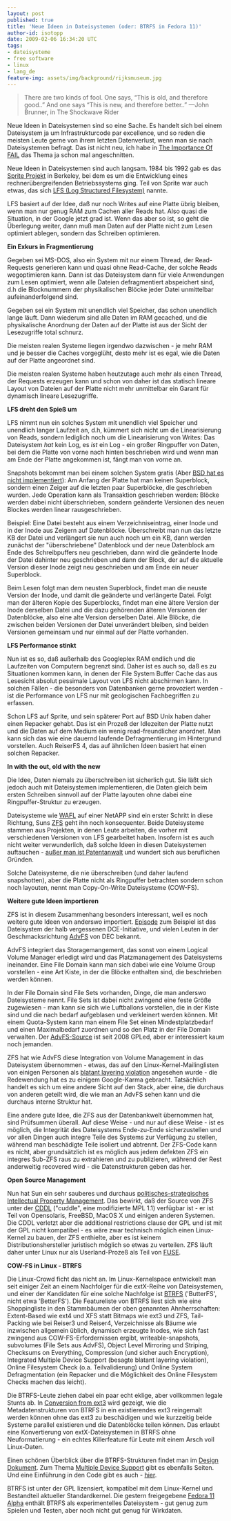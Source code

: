 ```yaml
---
layout: post
published: true
title: 'Neue Ideen in Dateisystemen (oder: BTRFS in Fedora 11)'
author-id: isotopp
date: 2009-02-06 16:34:20 UTC
tags:
- dateisysteme
- free software
- linux
- lang_de
feature-img: assets/img/background/rijksmuseum.jpg
---
```

<blockquote>There are two kinds of fool. One says, “This is old, and therefore good..” And one says “This is new, and therefore better..”
	—John Brunner, in The Shockwave Rider</blockquote>

Neue Ideen in Dateisystemen sind so eine Sache. Es handelt sich bei einem Dateisystem ja um Infrastrukturcode par excellence, und so reden die meisten Leute gerne von ihrem letzten Datenverlust, wenn man sie nach Dateisystemen befragt. Das ist nicht neu, ich habe in <a href='http://blog.koehntopp.de/archives/2127-The-Importance-Of-FAIL.html'>The Importance Of FAIL</a> das Thema ja schon mal angeschnitten.

Neue Ideen in Dateisystemen sind auch langsam. 1984 bis 1992 gab es das <a href='http://en.wikipedia.org/wiki/Sprite_operating_system'>Sprite Projekt</a> in Berkeley, bei dem es um die Entwicklung eines rechnerübergreifenden Betriebssystems ging. Teil von Sprite war auch etwas, das sich <a href='http://en.wikipedia.org/wiki/Log-structured_file_system'>LFS (Log Structured Filesystem)</a> nannte.


LFS basiert auf der Idee, daß nur noch Writes auf eine Platte übrig bleiben, wenn man nur genug RAM zum Cachen aller Reads hat. Also quasi die Situation, in der Google jetzt grad ist. Wenn das aber so ist, so geht die Überlegung weiter, dann muß man Daten auf der Platte nicht zum Lesen optimiert ablegen, sondern das Schreiben optimieren.

<b>Ein Exkurs in Fragmentierung</b>

Gegeben sei MS-DOS, also ein System mit nur einem Thread, der Read-Requests generieren kann und quasi ohne Read-Cache, der solche Reads wegoptimieren kann. Dann ist das Dateisystem dann für viele Anwendungen zum Lesen optimiert, wenn alle Dateien defragmentiert abspeichert sind, d.h die Blocknummern der physikalischen Blöcke jeder Datei unmittelbar aufeinanderfolgend sind.

Gegeben sei ein System mit unendlich viel Speicher, das schon unendlich lange läuft. Dann wiederum sind alle Daten im RAM gecached, und die physikalische Anordnung der Daten auf der Platte ist aus der Sicht der Lesezugriffe total schnurz.

Die meisten realen Systeme liegen irgendwo dazwischen - je mehr RAM und je besser die Caches vorgeglüht, desto mehr ist es egal, wie die Daten auf der Platte angeordnet sind.

Die meisten realen Systeme haben heutzutage auch mehr als einen Thread, der Requests erzeugen kann und schon von daher ist das statisch lineare Layout von Dateien auf der Platte nicht mehr unmittelbar ein Garant für dynamisch lineare Lesezugriffe.

<b>LFS dreht den Spieß um</b>

LFS nimmt nun ein solches System mit unendlich viel Speicher und unendlich langer Laufzeit an, d.h, kümmert sich nicht um die Linearisierung von Reads, sondern lediglich noch um die Linearisierung von Writes: Das Dateisystem <em>hat</em> kein Log, es <em>ist</em> ein Log - ein großer Ringpuffer von Daten, bei dem die Platte von vorne nach hinten beschrieben wird und wenn man am Ende der Platte angekommen ist, fängt man von vorne an.

Snapshots bekommt man bei einem solchen System gratis (Aber <a href='http://en.wikipedia.org/wiki/Log-structured_File_System_(BSD)'>BSD hat es nicht implementiert</a>): Am Anfang der Platte hat man keinen Superblock, sondern einen Zeiger auf die letzten paar Superblöcke, die geschrieben wurden. Jede Operation kann als Transaktion geschrieben werden: Blöcke werden dabei nicht überschrieben, sondern geänderte Versionen des neuen Blockes werden linear rausgeschrieben.

Beispiel: Eine Datei besteht aus einem Verzeichniseintrag, einer Inode und in der Inode aus Zeigern auf Datenblöcke. Überschreibt man nun das letzte KB der Datei und verlängert sie nun auch noch um ein KB, dann werden zunächst der "überschriebene" Datenblock und der neue Datenblock am Ende des Schreibpuffers neu geschrieben, dann wird die geänderte Inode der Datei dahinter neu geschrieben und dann der Block, der auf die aktuelle Version dieser Inode zeigt neu geschrieben und am Ende ein neuer Superblock.

Beim Lesen folgt man dem neusten Superblock, findet man die neuste Version der Inode, und damit die geänderte und verlängerte Datei. Folgt man der älteren Kopie des Superblocks, findet man eine ältere Version der Inode derselben Datei und die dazu gehörenden älteren Versionen der Datenblöcke, also eine alte Version derselben Datei. Alle Blöcke, die zwischen beiden Versionen der Datei unverändert bleiben, sind beiden Versionen gemeinsam und nur einmal auf der Platte vorhanden.


<b>LFS Performance stinkt</b>

Nun ist es so, daß außerhalb des Googleplex RAM endlich und die Laufzeiten von Computern begrenzt sind. Daher ist es auch so, daß es zu Situationen kommen kann, in denen der File System Buffer Cache das aus Lesesicht absolut pessimale Layout von LFS nicht abschirmen kann. In solchen Fällen - die besonders von Datenbanken gerne provoziert werden - ist die Performance von LFS nur mit geologischen Fachbegriffen zu erfassen.

Schon LFS auf Sprite, und sein späterer Port auf BSD Unix haben daher einen Repacker gehabt. Das ist ein Prozeß der Idlezeiten der Platte nutzt und die Daten auf dem Medium ein wenig read-freundlicher anordnet. Man kann sich das wie eine dauernd laufende Defragmentierung im Hintergrund vorstellen. Auch ReiserFS 4, das auf ähnlichen Ideen basiert hat einen solchen Repacker.


<b>In with the out, old with the new</b>

Die Idee, Daten niemals zu überschreiben ist sicherlich gut. Sie läßt sich jedoch auch mit Dateisystemen implementieren, die Daten gleich beim ersten Schreiben sinnvoll auf der Platte layouten ohne dabei eine Ringpuffer-Struktur zu erzeugen.

Dateisysteme wie <a href='http://en.wikipedia.org/wiki/Write_Anywhere_File_Layout'>WAFL</a> auf einer NetAPP sind ein erster Schritt in diese Richtung, Suns <a href='http://en.wikipedia.org/wiki/ZFS'>ZFS</a> geht ihn noch konsequenter. Beide Dateisysteme stammen aus Projekten, in denen Leute arbeiten, die vorher mit verschiedenen Versionen von LFS gearbeitet haben. Insofern ist es auch nicht weiter verwunderlich, daß solche Ideen in diesen Dateisystemen auftauchen - <a href='http://www.sun.com/lawsuit/zfs/'>außer man ist Patentanwalt</a> und wundert sich aus beruflichen Gründen.

Solche Dateisysteme, die nie überschreiben (und daher laufend snapshotten), aber die Platte nicht als Ringpuffer betrachten sondern schon noch layouten, nennt man Copy-On-Write Dateisysteme (COW-FS).

<b>Weitere gute Ideen importieren</b>

ZFS ist in diesem Zusammenhang besonders interessant, weil es noch weitere gute Ideen von anderswo importiert. <a href='http://en.wikipedia.org/wiki/Episode_filesystem'>Episode</a> zum Beispiel ist das Dateisystem der halb vergessenen DCE-Initiative, und vielen Leuten in der Geschmacksrichtung <a href='http://en.wikipedia.org/wiki/AdvFS'>AdvFS</a> von DEC bekannt.

AdvFS integriert das Storagemangement, das sonst von einem Logical Volume Manager erledigt wird und das Platzmanagement des Dateisystems ineinander. Eine File Domain kann man sich dabei wie eine Volume Group vorstellen - eine Art Kiste, in der die Blöcke enthalten sind, die beschrieben werden können.

In der File Domain sind File Sets vorhanden, Dinge, die man anderswo Dateisysteme nennt. File Sets ist dabei nicht zwingend eine feste Größe zugewiesen - man kann sie sich wie Luftballons vorstellen, die in der Kiste sind und die nach bedarf aufgeblasen und verkleinert werden können. Mit einem Quota-System kann man einem File Set einen Mindestplatzbedarf und einen Maximalbedarf zuordnen und so den Platz in der File Domain verwalten. Der <a href='http://advfs.sf.net/'>AdvFS-Source</a> ist seit 2008 GPLed, aber er interessiert kaum noch jemanden.

ZFS hat wie AdvFS diese Integration von Volume Management in das Dateisystem übernommen - etwas, das auf den Linux-Kernel-Mailinglisten von einigen Personen als <a href='http://www.google.de/search?q=blatant+layering+violation&ie=utf-8&oe=utf-8&aq=t&rls=org.mozilla:en-US:official&client=firefox-a'>blatant layering violation</a> angesehen wurde - die Redewendung hat es zu einigem Google-Karma gebracht. Tatsächlich handelt es sich um eine andere Sicht auf den Stack, aber eine, die durchaus von anderen geteilt wird, die wie man an AdvFS sehen kann und die durchaus interne Struktur hat.

Eine andere gute Idee, die ZFS aus der Datenbankwelt übernommen hat, sind Prüfsummen überall. Auf diese Weise - und nur auf diese Weise - ist es möglich, die Integrität des Dateisystems Ende-zu-Ende sicherzustellen und vor allen Dingen auch integre Teile des Systems zur Verfügung zu stellen, während man beschädigte Teile isoliert und abtrennt. Der ZFS-Code kann es nicht, aber grundsätzlich ist es möglich aus jedem defekten ZFS ein integres Sub-ZFS raus zu extrahieren und zu publizieren, während der Rest anderweitig recovered wird - die Datenstrukturen geben das her.

<b>Open Source Management</b>

Nun hat Sun ein sehr sauberes und durchaus <a href='http://en.wikipedia.org/wiki/CDDL'>politisches-strategisches Intellectual Property Management</a>. Das bewirkt, daß der Source von ZFS unter der <a href='http://en.wikipedia.org/wiki/CDDL'>CDDL</a> ("cuddle", eine modifizierte MPL 1.1) verfügbar ist - er ist Teil von Opensolaris, FreeBSD, MacOS X und einigen anderen Systemen. Die CDDL verletzt aber die additional restrictions clause der GPL und ist mit der GPL nicht kompatibel - es wäre zwar technisch möglich einen Linux-Kernel zu bauen, der ZFS enthielte, aber es ist keinem Distributionshersteller juristisch möglich so etwas zu verteilen. ZFS läuft daher unter Linux nur als Userland-Prozeß als Teil von <a href='http://en.wikipedia.org/wiki/Filesystem_in_Userspace'>FUSE</a>.

<b>COW-FS in Linux - BTRFS</b>

Die Linux-Crowd ficht das nicht an. Im Linux-Kernelspace entwickelt man seit einiger Zeit an einem Nachfolger für die extX-Reihe von Dateisystemen, und einer der Kandidaten für eine solche Nachfolge ist <a href='http://btrfs.wiki.kernel.org/index.php/Main_Page'>BTRFS</a> ('ButterFS', nicht etwa 'BetterFS'). Die Featureliste von BTRFS liest sich wie eine Shoppingliste in den Stammbäumen der oben genannten Ahnherrschaften: Extent-Based wie ext4 und XFS statt Bitmaps wie ext3 und ZFS, Tail-Packing wie bei Reiser3 und Reiser4, Verzeichnisse als Bäume wie inzwischen allgemein üblich, dynamisch erzeugte Inodes, wie sich fast zwingend aus COW-FS-Erfordernissen ergibt, writeable-snapshots, subvolumes (File Sets aus AdvFS), Object Level Mirroring und Striping, Checksums on Everything, Compression (und sicher auch Encryption), Integrated Multiple Device Support (besagte blatant layering violation), Online Filesystem Check (o.a. Teilvalidierung) und Online System Defragmentation (ein Repacker und die Möglichkeit des Online Filesystem Checks machen das leicht).

Die BTRFS-Leute ziehen dabei ein paar echt eklige, aber vollkommen legale Stunts ab. In <a href='http://btrfs.wiki.kernel.org/index.php/Conversion_from_Ext3'>Conversion from ext3</a> wird gezeigt, wie die Metadatenstrukturen von BTRFS in ein existierendes ext3 reingemalt werden können ohne das ext3 zu beschädigen und wie kurzzeitig beide Systeme parallel existieren und die Datenblöcke teilen können. Das erlaubt eine Konvertierung von extX-Dateisystemen in BTRFS ohne Neuformatierung - ein echtes Killerfeature für Leute mit einem Arsch voll Linux-Daten.

Einen schönen Überblick über die BTRFS-Strukturen findet man im <a href='http://btrfs.wiki.kernel.org/index.php/Btrfs_design'>Design Dokument</a>. Zum Thema <a href='http://btrfs.wiki.kernel.org/index.php/Multiple_Device_Support'>Multiple Device Support</a> gibt es ebenfalls Seiten. Und eine Einführung in den Code gibt es auch - <a href='http://btrfs.wiki.kernel.org/index.php/Code_documentation'>hier</a>.

BTRFS ist unter der GPL lizensiert, kompatibel mit dem Linux-Kernel und Bestandteil aktueller Standardkernel. Die gestern freigegebene <a href='http://btrfs.wiki.kernel.org/index.php/Code_documentation#Sample_Item_Insertion'>Fedora 11 Alpha</a> enthält BTRFS als experimentelles Dateisystem - gut genug zum Spielen und Testen, aber noch nicht gut genug für Wirkdaten.

